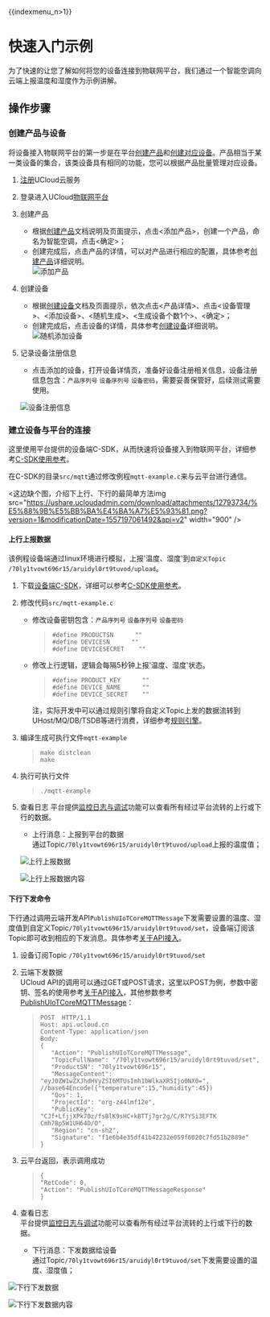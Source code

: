 {{indexmenu_n>1}}
# 快速入门示例
为了快速的让您了解如何将您的设备连接到物联网平台，我们通过一个智能空调向云端上报温度和湿度作为示例讲解。

## 操作步骤

### 创建产品与设备
将设备接入物联网平台的第一步是在平台[创建产品]()和[创建对应设备]()。产品相当于某一类设备的集合，该类设备具有相同的功能，您可以根据产品批量管理对应设备。

1. [注册](https://passport.ucloud.cn/#register)UCloud云服务
2. 登录进入UCloud[物联网平台](https://console.ucloud.cn/iot)
3. 创建产品  
   - 根据[创建产品]()文档说明及页面提示，点击<添加产品>，创建一个产品，命名为智能空调，点击<确定>；
   - 创建完成后，点击产品的详情，可以对产品进行相应的配置，具体参考[创建产品]()详细说明。  
   ![添加产品](../images/添加产品-3502970.png)

4. 创建设备
   - 根据[创建设备]()文档及页面提示，依次点击<产品详情>、点击<设备管理>、<添加设备>、<随机生成>、<生成设备个数1个>、<确定>；
   - 创建完成后，点击设备的详情，具体参考[创建设备]()详细说明。  
   ![随机添加设备](../images/随机添加设备.png)


5. 记录设备注册信息   
   - 点击添加的设备，打开设备详情页，准备好设备注册相关信息，设备注册信息包含：`产品序列号` `设备序列号` `设备密码`，需要妥善保管好，后续测试需要使用。  
   
   ![设备注册信息](../images/设备注册信息.png)


### 建立设备与平台的连接
这里使用平台提供的设备端C-SDK，从而快速将设备接入到物联网平台，详细参考[C-SDK使用参考]()。

在C-SDK的目录`src/mqtt`通过修改例程`mqtt-example.c`来与云平台进行通信。

<这边缺个图，介绍下上行、下行的最简单方法img src="https://ushare.ucloudadmin.com/download/attachments/12793734/%E5%88%9B%E5%BB%BA%E4%BA%A7%E5%93%81.png?version=1&modificationDate=1557197061492&api=v2" width="900" /> 

#### 上行上报数据
该例程设备端通过linux环境进行模拟，上报'温度、湿度'到`自定义Topic /70ly1tvowt696r15/aruidyl0rt9tuvod/upload`。

1. 下载[设备端C-SDK]()，详细可以参考[C-SDK使用参考]()。
2. 修改代码`src/mqtt-example.c`
   - 修改设备密钥包含：`产品序列号` `设备序列号` `设备密码`
     >```
     >#define PRODUCTSN      ""
     >#define DEVICESN      ""
     >#define DEVICESECRET    ""
     >```
   - 修改上行逻辑，逻辑会每隔5秒钟上报'温度、湿度'状态。  
     >```
     >#define PRODUCT_KEY      ""
     >#define DEVICE_NAME      ""
     >#define DEVICE_SECRET    ""
     >```
	 注，实际开发中可以通过规则引擎将自定义Topic上发的数据流转到UHost/MQ/DB/TSDB等进行消费，详细参考[规则引擎]()。
	
3. 编译生成可执行文件`mqtt-example`
   >```
   >make distclean
   >make
   >```
4. 执行可执行文件
   >```
   >./mqtt-example
   >```
5. 查看日志
   平台提供[监控日志与调试]()功能可以查看所有经过平台流转的上行或下行的数据。
   - 上行消息：上报到平台的数据  
     通过Topic`/70ly1tvowt696r15/aruidyl0rt9tuvod/upload`上报的温度值；
   
	![上行上报数据](../images/上行上报数据.png)
	
	![上行上报数据内容](../images/上行上报数据内容.png)

#### 下行下发命令
下行通过调用云端开发API`PublishUIoTCoreMQTTMessage`下发需要设置的温度、湿度值到自定义Topic`/70ly1tvowt696r15/aruidyl0rt9tuvod/set`，设备端订阅该Topic即可收到相应的下发消息。具体参考[关于API接入]()。

1. 设备订阅Topic `/70ly1tvowt696r15/aruidyl0rt9tuvod/set`

2. 云端下发数据   
   UCloud API的调用可以通过GET或POST请求，这里以POST为例，参数中密钥、签名的使用参考[关于API接入]()，其他参数参考[PublishUIoTCoreMQTTMessage]()：
   >```
   >POST  HTTP/1.1
   >Host: api.ucloud.cn
   >Content-Type: application/json
   >Body:
   >{
   >	"Action": "PublishUIoTCoreMQTTMessage",
   >	"TopicFullName": "/70ly1tvowt696r15/aruidyl0rt9tuvod/set",
   >	"ProductSN": "70ly1tvowt696r15",
   >	"MessageContent": "eyJ0ZW1wZXJhdHVyZSI6MTUsImh1bWlkaXR5Ijo0NX0=", //base64Encode({"temperature":15,"humidity":45})
   >	"Qos": 1,
   >	"ProjectId": "org-z44lmf12e",
   >	"PublicKey": "CJf+LfjjXPk70z/fsBlK9sHC+kBTTj7gr2g/C/R7YSi3EFTK   Cmh7Bp5W1UH64D/O",
   >	"Region": "cn-sh2",
   >	"Signature": "f1e6b4e35df41b42232e059f6020c7fd51b2889e"
   >}
   >```
   
3. 云平台返回，表示调用成功
   >```
   >{
   > "RetCode": 0,
   > "Action": "PublishUIoTCoreMQTTMessageResponse"
   >}
   >```
   
4. 查看日志  
   平台提供[监控日志与调试]()功能可以查看所有经过平台流转的上行或下行的数据。
   - 下行消息：下发数据给设备  
     通过Topic`/70ly1tvowt696r15/aruidyl0rt9tuvod/set`下发需要设置的温度、湿度值；  
   

![下行下发数据](../images/下行下发数据-3503230.png)

![下行下发数据内容](../images/下行下发数据内容.png)